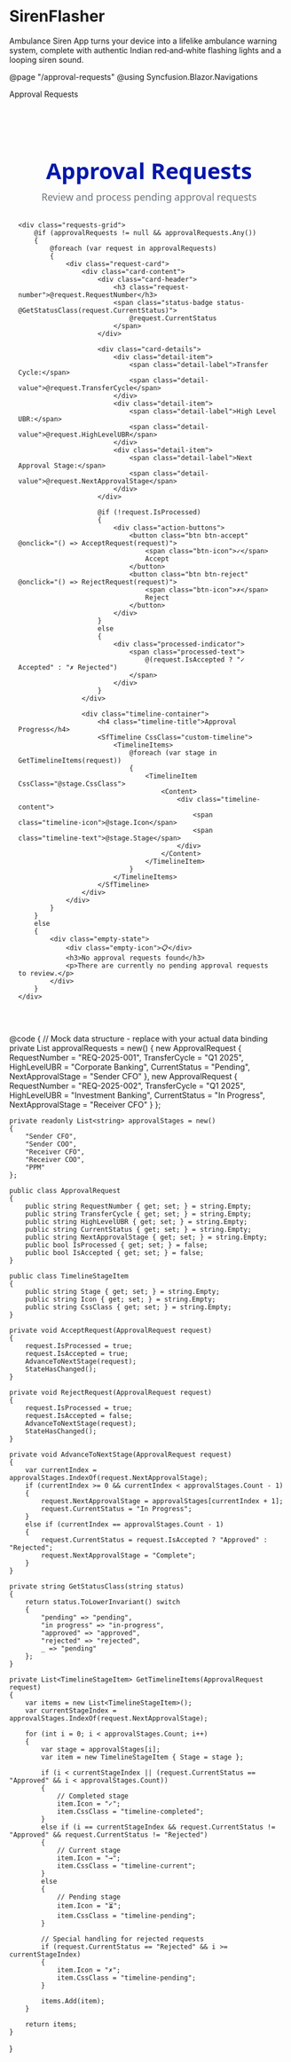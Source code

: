 # SirenFlasher
Ambulance Siren App turns your device into a lifelike ambulance warning system, complete with authentic Indian red‑and‑white flashing lights and a looping siren sound.

@page "/approval-requests"
@using Syncfusion.Blazor.Navigations

<PageTitle>Approval Requests</PageTitle>

<div class="approval-container">
    <header class="page-header">
        <h1 class="page-title">Approval Requests</h1>
        <p class="page-subtitle">Review and process pending approval requests</p>
    </header>

    <div class="requests-grid">
        @if (approvalRequests != null && approvalRequests.Any())
        {
            @foreach (var request in approvalRequests)
            {
                <div class="request-card">
                    <div class="card-content">
                        <div class="card-header">
                            <h3 class="request-number">@request.RequestNumber</h3>
                            <span class="status-badge status-@GetStatusClass(request.CurrentStatus)">
                                @request.CurrentStatus
                            </span>
                        </div>

                        <div class="card-details">
                            <div class="detail-item">
                                <span class="detail-label">Transfer Cycle:</span>
                                <span class="detail-value">@request.TransferCycle</span>
                            </div>
                            <div class="detail-item">
                                <span class="detail-label">High Level UBR:</span>
                                <span class="detail-value">@request.HighLevelUBR</span>
                            </div>
                            <div class="detail-item">
                                <span class="detail-label">Next Approval Stage:</span>
                                <span class="detail-value">@request.NextApprovalStage</span>
                            </div>
                        </div>

                        @if (!request.IsProcessed)
                        {
                            <div class="action-buttons">
                                <button class="btn btn-accept" @onclick="() => AcceptRequest(request)">
                                    <span class="btn-icon">✓</span>
                                    Accept
                                </button>
                                <button class="btn btn-reject" @onclick="() => RejectRequest(request)">
                                    <span class="btn-icon">✗</span>
                                    Reject
                                </button>
                            </div>
                        }
                        else
                        {
                            <div class="processed-indicator">
                                <span class="processed-text">
                                    @(request.IsAccepted ? "✓ Accepted" : "✗ Rejected")
                                </span>
                            </div>
                        }
                    </div>

                    <div class="timeline-container">
                        <h4 class="timeline-title">Approval Progress</h4>
                        <SfTimeline CssClass="custom-timeline">
                            <TimelineItems>
                                @foreach (var stage in GetTimelineItems(request))
                                {
                                    <TimelineItem CssClass="@stage.CssClass">
                                        <Content>
                                            <div class="timeline-content">
                                                <span class="timeline-icon">@stage.Icon</span>
                                                <span class="timeline-text">@stage.Stage</span>
                                            </div>
                                        </Content>
                                    </TimelineItem>
                                }
                            </TimelineItems>
                        </SfTimeline>
                    </div>
                </div>
            }
        }
        else
        {
            <div class="empty-state">
                <div class="empty-icon">📋</div>
                <h3>No approval requests found</h3>
                <p>There are currently no pending approval requests to review.</p>
            </div>
        }
    </div>
</div>

<style>
/* Deutsche Bank Color Palette & Base Styles */
:root {
    --db-primary: #0018A8;
    --db-secondary: #001489;
    --db-accent: #00508F;
    --db-light-blue: #E6F3FF;
    --db-gray-50: #F8F9FA;
    --db-gray-100: #E9ECEF;
    --db-gray-200: #DEE2E6;
    --db-gray-300: #CED4DA;
    --db-gray-600: #6C757D;
    --db-gray-800: #343A40;
    --db-success: #28A745;
    --db-danger: #DC3545;
    --db-warning: #FFC107;
    --shadow-sm: 0 2px 4px rgba(0, 0, 0, 0.1);
    --shadow-md: 0 4px 8px rgba(0, 0, 0, 0.12);
    --shadow-lg: 0 8px 16px rgba(0, 0, 0, 0.15);
    --border-radius: 8px;
    --transition: all 0.2s ease-in-out;
}

.approval-container {
    max-width: 1400px;
    margin: 0 auto;
    padding: 2rem 1rem;
    font-family: 'Segoe UI', Tahoma, Geneva, Verdana, sans-serif;
}

.page-header {
    margin-bottom: 2rem;
    text-align: center;
}

.page-title {
    color: var(--db-primary);
    font-size: 2.5rem;
    font-weight: 600;
    margin-bottom: 0.5rem;
}

.page-subtitle {
    color: var(--db-gray-600);
    font-size: 1.1rem;
    margin: 0;
}

/* Grid Layout */
.requests-grid {
    display: grid;
    gap: 2rem;
    grid-template-columns: 1fr;
}

/* Request Card */
.request-card {
    background: white;
    border-radius: var(--border-radius);
    box-shadow: var(--shadow-md);
    overflow: hidden;
    transition: var(--transition);
    border: 1px solid var(--db-gray-200);
}

.request-card:hover {
    box-shadow: var(--shadow-lg);
    transform: translateY(-2px);
}

.card-content {
    padding: 1.5rem;
}

.card-header {
    display: flex;
    justify-content: space-between;
    align-items: center;
    margin-bottom: 1.5rem;
    padding-bottom: 1rem;
    border-bottom: 2px solid var(--db-gray-100);
}

.request-number {
    color: var(--db-primary);
    font-size: 1.5rem;
    font-weight: 600;
    margin: 0;
}

.status-badge {
    padding: 0.5rem 1rem;
    border-radius: 20px;
    font-size: 0.875rem;
    font-weight: 500;
    text-transform: uppercase;
    letter-spacing: 0.5px;
}

.status-pending {
    background-color: var(--db-warning);
    color: #856404;
}

.status-in-progress {
    background-color: var(--db-light-blue);
    color: var(--db-primary);
}

.status-approved {
    background-color: var(--db-success);
    color: white;
}

.status-rejected {
    background-color: var(--db-danger);
    color: white;
}

/* Card Details */
.card-details {
    display: grid;
    gap: 1rem;
    margin-bottom: 2rem;
}

.detail-item {
    display: flex;
    justify-content: space-between;
    align-items: center;
    padding: 0.75rem;
    background-color: var(--db-gray-50);
    border-radius: 6px;
}

.detail-label {
    font-weight: 500;
    color: var(--db-gray-600);
    flex-shrink: 0;
}

.detail-value {
    font-weight: 600;
    color: var(--db-gray-800);
    text-align: right;
}

/* Action Buttons */
.action-buttons {
    display: flex;
    gap: 1rem;
    justify-content: center;
}

.btn {
    display: flex;
    align-items: center;
    gap: 0.5rem;
    padding: 0.75rem 2rem;
    border: none;
    border-radius: 6px;
    font-size: 1rem;
    font-weight: 500;
    cursor: pointer;
    transition: var(--transition);
    text-transform: uppercase;
    letter-spacing: 0.5px;
    min-width: 120px;
    justify-content: center;
}

.btn-accept {
    background-color: var(--db-success);
    color: white;
}

.btn-accept:hover {
    background-color: #218838;
    transform: translateY(-1px);
    box-shadow: var(--shadow-sm);
}

.btn-reject {
    background-color: var(--db-danger);
    color: white;
}

.btn-reject:hover {
    background-color: #c82333;
    transform: translateY(-1px);
    box-shadow: var(--shadow-sm);
}

.btn-icon {
    font-size: 1.2rem;
}

.processed-indicator {
    text-align: center;
    padding: 1rem;
    background-color: var(--db-gray-50);
    border-radius: 6px;
    margin-top: 1rem;
}

.processed-text {
    font-weight: 600;
    font-size: 1.1rem;
    color: var(--db-gray-600);
}

/* Timeline Container */
.timeline-container {
    background-color: var(--db-gray-50);
    padding: 1.5rem;
    border-top: 1px solid var(--db-gray-200);
}

.timeline-title {
    color: var(--db-primary);
    font-size: 1.2rem;
    font-weight: 600;
    margin-bottom: 1rem;
    text-align: center;
}

/* Syncfusion Timeline Customization */
::deep .custom-timeline .e-timeline-item {
    margin-bottom: 1rem;
}

::deep .custom-timeline .e-timeline-item:last-child {
    margin-bottom: 0;
}

::deep .custom-timeline .e-timeline-dot-item {
    width: 20px;
    height: 20px;
    border: 3px solid var(--db-gray-300);
    background-color: white;
}

::deep .timeline-completed .e-timeline-dot-item {
    border-color: var(--db-success);
    background-color: var(--db-success);
}

::deep .timeline-current .e-timeline-dot-item {
    border-color: var(--db-primary);
    background-color: var(--db-primary);
    animation: pulse 2s infinite;
}

::deep .timeline-pending .e-timeline-dot-item {
    border-color: var(--db-gray-300);
    background-color: white;
}

@keyframes pulse {
    0% { box-shadow: 0 0 0 0 rgba(0, 24, 168, 0.7); }
    70% { box-shadow: 0 0 0 10px rgba(0, 24, 168, 0); }
    100% { box-shadow: 0 0 0 0 rgba(0, 24, 168, 0); }
}

.timeline-content {
    display: flex;
    align-items: center;
    gap: 0.75rem;
    padding: 0.5rem;
}

.timeline-icon {
    font-size: 1.2rem;
    width: 24px;
    text-align: center;
}

.timeline-text {
    font-weight: 500;
    color: var(--db-gray-800);
}

::deep .timeline-completed .timeline-text {
    color: var(--db-success);
    font-weight: 600;
}

::deep .timeline-current .timeline-text {
    color: var(--db-primary);
    font-weight: 600;
}

::deep .timeline-pending .timeline-text {
    color: var(--db-gray-600);
}

/* Empty State */
.empty-state {
    text-align: center;
    padding: 4rem 2rem;
    color: var(--db-gray-600);
}

.empty-icon {
    font-size: 4rem;
    margin-bottom: 1rem;
}

.empty-state h3 {
    color: var(--db-gray-800);
    margin-bottom: 0.5rem;
}

/* Responsive Design */
@media (min-width: 768px) {
    .requests-grid {
        grid-template-columns: repeat(auto-fit, minmax(600px, 1fr));
    }
    
    .card-details {
        grid-template-columns: 1fr 1fr;
    }
    
    .request-card {
        display: grid;
        grid-template-columns: 2fr 1fr;
        gap: 0;
    }
    
    .timeline-container {
        border-top: none;
        border-left: 1px solid var(--db-gray-200);
    }
}

@media (min-width: 1200px) {
    .requests-grid {
        grid-template-columns: 1fr;
    }
    
    .request-card {
        grid-template-columns: 3fr 2fr;
    }
}

@media (max-width: 767px) {
    .card-header {
        flex-direction: column;
        gap: 1rem;
        text-align: center;
    }
    
    .detail-item {
        flex-direction: column;
        gap: 0.5rem;
        text-align: center;
    }
    
    .action-buttons {
        flex-direction: column;
    }
    
    .btn {
        width: 100%;
    }
}
</style>

@code {
    // Mock data structure - replace with your actual data binding
    private List<ApprovalRequest> approvalRequests = new()
    {
        new ApprovalRequest
        {
            RequestNumber = "REQ-2025-001",
            TransferCycle = "Q1 2025",
            HighLevelUBR = "Corporate Banking",
            CurrentStatus = "Pending",
            NextApprovalStage = "Sender CFO"
        },
        new ApprovalRequest
        {
            RequestNumber = "REQ-2025-002",
            TransferCycle = "Q1 2025",
            HighLevelUBR = "Investment Banking",
            CurrentStatus = "In Progress",
            NextApprovalStage = "Receiver CFO"
        }
    };

    private readonly List<string> approvalStages = new()
    {
        "Sender CFO",
        "Sender COO", 
        "Receiver CFO",
        "Receiver COO",
        "PPM"
    };

    public class ApprovalRequest
    {
        public string RequestNumber { get; set; } = string.Empty;
        public string TransferCycle { get; set; } = string.Empty;
        public string HighLevelUBR { get; set; } = string.Empty;
        public string CurrentStatus { get; set; } = string.Empty;
        public string NextApprovalStage { get; set; } = string.Empty;
        public bool IsProcessed { get; set; } = false;
        public bool IsAccepted { get; set; } = false;
    }

    public class TimelineStageItem
    {
        public string Stage { get; set; } = string.Empty;
        public string Icon { get; set; } = string.Empty;
        public string CssClass { get; set; } = string.Empty;
    }

    private void AcceptRequest(ApprovalRequest request)
    {
        request.IsProcessed = true;
        request.IsAccepted = true;
        AdvanceToNextStage(request);
        StateHasChanged();
    }

    private void RejectRequest(ApprovalRequest request)
    {
        request.IsProcessed = true;
        request.IsAccepted = false;
        AdvanceToNextStage(request);
        StateHasChanged();
    }

    private void AdvanceToNextStage(ApprovalRequest request)
    {
        var currentIndex = approvalStages.IndexOf(request.NextApprovalStage);
        if (currentIndex >= 0 && currentIndex < approvalStages.Count - 1)
        {
            request.NextApprovalStage = approvalStages[currentIndex + 1];
            request.CurrentStatus = "In Progress";
        }
        else if (currentIndex == approvalStages.Count - 1)
        {
            request.CurrentStatus = request.IsAccepted ? "Approved" : "Rejected";
            request.NextApprovalStage = "Complete";
        }
    }

    private string GetStatusClass(string status)
    {
        return status.ToLowerInvariant() switch
        {
            "pending" => "pending",
            "in progress" => "in-progress", 
            "approved" => "approved",
            "rejected" => "rejected",
            _ => "pending"
        };
    }

    private List<TimelineStageItem> GetTimelineItems(ApprovalRequest request)
    {
        var items = new List<TimelineStageItem>();
        var currentStageIndex = approvalStages.IndexOf(request.NextApprovalStage);
        
        for (int i = 0; i < approvalStages.Count; i++)
        {
            var stage = approvalStages[i];
            var item = new TimelineStageItem { Stage = stage };
            
            if (i < currentStageIndex || (request.CurrentStatus == "Approved" && i < approvalStages.Count))
            {
                // Completed stage
                item.Icon = "✓";
                item.CssClass = "timeline-completed";
            }
            else if (i == currentStageIndex && request.CurrentStatus != "Approved" && request.CurrentStatus != "Rejected")
            {
                // Current stage
                item.Icon = "→";
                item.CssClass = "timeline-current";
            }
            else
            {
                // Pending stage
                item.Icon = "⏳";
                item.CssClass = "timeline-pending";
            }
            
            // Special handling for rejected requests
            if (request.CurrentStatus == "Rejected" && i >= currentStageIndex)
            {
                item.Icon = "✗";
                item.CssClass = "timeline-pending";
            }
            
            items.Add(item);
        }
        
        return items;
    }
}

